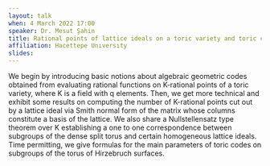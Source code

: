 ```yaml
---
layout: talk
when: 4 March 2022 17:00
speaker: Dr. Mesut Şahin
title: Rational points of lattice ideals on a toric variety and toric codes
affiliation: Hacettepe Unıversıty
slides:
---
```

We begin by introducing basic notions about algebraic geometric codes obtained from evaluating rational functions on K-rational points of a toric variety, where K is a field with q elements. Then, we get more technical and exhibit some results on computing the number of K-rational points cut out by a lattice ideal via Smith normal form of the matrix whose columns constitute a basis of the lattice. We also share a Nullstellensatz type theorem over K establishing a one to one correspondence between subgroups of the dense split torus and certain homogeneous lattice ideals. Time permitting, we give formulas for the main parameters of toric codes on subgroups of the torus of Hirzebruch surfaces.
